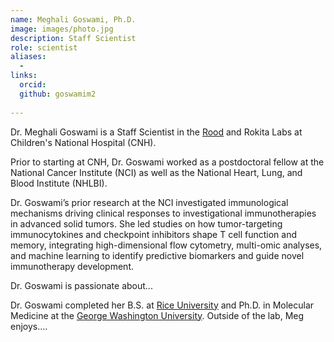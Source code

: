 ```yaml
---
name: Meghali Goswami, Ph.D.
image: images/photo.jpg
description: Staff Scientist
role: scientist
aliases: 
  - 
links:
  orcid:
  github: goswamim2 
  
---
```


Dr. Meghali Goswami is a Staff Scientist in the [Rood](https://lnkd.in/erWqs5zN) and Rokita Labs at Children's National Hospital (CNH). 

Prior to starting at CNH, Dr. Goswami worked as a postdoctoral fellow at the National Cancer Institute (NCI) as well as the National Heart, Lung, and Blood Institute (NHLBI).

Dr. Goswami’s prior research at the NCI investigated immunological mechanisms driving clinical responses to investigational immunotherapies in advanced solid tumors. 
She led studies on how tumor-targeting immunocytokines and checkpoint inhibitors shape T cell function and memory, integrating high-dimensional flow cytometry, multi-omic analyses, and machine learning to identify predictive biomarkers and guide novel immunotherapy development.

Dr. Goswami is passionate about...

Dr. Goswami completed her B.S. at [Rice University](https://www.rice.edu) and Ph.D. in Molecular Medicine at the [George Washington University](https://gwu.edu). 
Outside of the lab, Meg enjoys....
